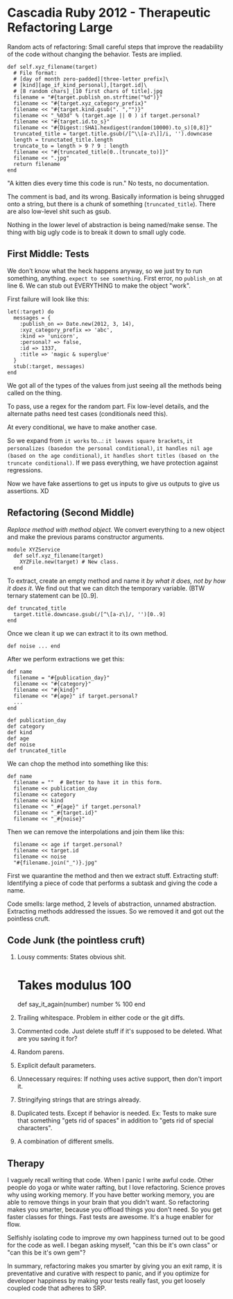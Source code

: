 # Cascadia Ruby 2012 - Therapeutic Refactoring Large

Random acts of refactoring: Small careful steps that improve the readability of the code without changing the behavior. Tests are implied.

    def self.xyz_filename(target)
      # File format:
      # [day of month zero-padded][three-letter prefix]\
      # [kind][age_if_kind_personal],[target.id]\
      # [8 random chars]_[10 first chars of title].jpg
      filename = "#{target.publish_on.strftime("%d")}"
      filename << "#{target.xyz_category_prefix}"
      filename << "#{target.kind.gsub(". ","")}"
      filename << "_%03d" % (target.age || 0 ) if target.personal?
      filename << "#{target.id.to_s}"
      filename << "#{Digest::SHA1.hexdigest(random(10000).to_s)[0,8]}"
      truncated_title = target.title.gsub(/[^\\[a-z\]]/i, '').downcase
      length = trunctated_title.length
      truncate_to = length > 9 ? 9 : length
      filename << "#{truncated_title[0..(truncate_to)]}"
      filename << ".jpg"
      return filename
    end

"A kitten dies every time this code is run." No tests, no documentation.

The comment is bad, and its wrong. Basically information is being shrugged onto a string, but there is a chunk of something (`truncated_title`). There are also low-level shit such as gsub.

Nothing in the lower level of abstraction is being named/make sense. The thing with big ugly code is to break it down to small ugly code.

## First Middle: Tests

We don't know what the heck happens anyway, so we just try to run something, anything. `expect to see something`. First error, no `publish_on` at line 6. We can stub out EVERYTHING to make the object "work".

First failure will look like this:

    let(:target) do
      messages = {
        :publish_on => Date.new(2012, 3, 14),
        :xyz_category_prefix => 'abc',
        :kind => 'unicorn',
        :personal? => false,
        :id => 1337,
        :title => 'magic & superglue'
      }
      stub(:target, messages)
    end

We got all of the types of the values from just seeing all the methods being called on the thing.

To pass, use a regex for the random part. Fix low-level details, and the alternate paths need test cases (conditionals need this).

At every conditional, we have to make another case.

So we expand from `it works` to...: `it leaves square brackets`, `it personalizes (basedon the personal conditional)`, `it handles nil age (based on the age conditional)`, `it handles short titles (based on the truncate conditional)`. If we pass everything, we have protection against regressions.

Now we have fake assertions to get us inputs to give us outputs to give us assertions. XD

## Refactoring (Second Middle)

*Replace method with method object.* We convert everything to a new object and make the previous params constructor arguments.

    module XYZService
      def self.xyz_filename(target)
        XYZFile.new(target) # New class.
      end

To extract, create an empty method and name it *by what it does, not by how it does it*. We find out that we can ditch the temporary variable. (BTW ternary statement can be [0..9].

    def truncated_title
      target.title.downcase.gsub(/[^\[a-z\]/, '')[0..9]
    end

Once we clean it up we can extract it to its own method.

    def noise ... end

After we perform extractions we get this:

    def name
      filename = "#{publication_day}"
      filename << "#{category}"
      filename << "#{kind}"
      filename << "#{age}" if target.personal?
      ...
    end

    def publication_day
    def category
    def kind
    def age
    def noise
    def truncated_title

We can chop the method into something like this:

    def name
      filename = ""  # Better to have it in this form.
      filename << publication_day
      filename << category
      filename << kind
      filename << "_#{age}" if target.personal?
      filename << "_#{target.id}"
      filename << "_#{noise}"

Then we can remove the interpolations and join them like this:

      filename << age if target.personal?
      filename << target.id
      filename << noise
      "#{filename.join("_")}.jpg"

First we quarantine the method and then we extract stuff. Extracting stuff: Identifying a piece of code that performs a subtask and giving the code a name.

Code smells: large method, 2 levels of abstraction, unnamed abstraction. Extracting methods addressed the issues. So we removed it and got out the pointless cruft.

## Code Junk (the pointless cruft)

1. Lousy comments: States obvious shit.

    # Takes modulus 100
    def say_it_again(number)
      number % 100
    end

2. Trailing whitespace. Problem in either code or the git diffs.
3. Commented code. Just delete stuff if it's supposed to be deleted. What are you saving it for?
4. Random parens.
5. Explicit default parameters.
6. Unnecessary requires: If nothing uses active support, then don't import it.
7. Stringifying strings that are strings already.
8. Duplicated tests. Except if behavior is needed. Ex: Tests to make sure that something "gets rid of spaces" in addition to "gets rid of special characters".
9. A combination of different smells.

## Therapy

I vaguely recall writing that code. When I panic I write awful code. Other people do yoga or white water rafting, but I love refactoring. Science proves why using working memory. If you have better working memory, you are able to remove things in your brain that you didn't want. So refactoring makes you smarter, because you offload things you don't need. So you get faster classes for things. Fast tests are awesome. It's a huge enabler for flow.

Selfishly isolating code to improve  my own happiness turned out to be good for the code as well. I began asking myself, "can this be it's own class" or "can this be it's own gem"?

In summary, refactoring makes you smarter by giving you an exit ramp, it is preventative and curative with respect to panic, and if you optimize for developer happiness by making your tests really fast, you get loosely coupled code that adheres to SRP.

